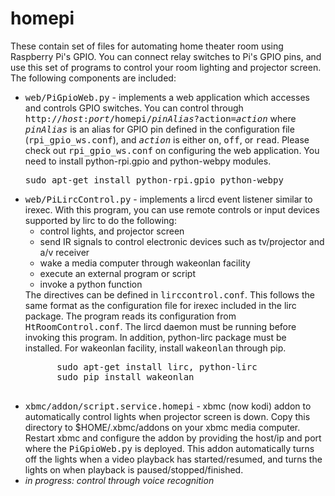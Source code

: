homepi
======

These contain set of files for automating home theater room using Raspberry Pi's GPIO. 
You can connect relay switches to Pi's GPIO pins, and use this set of programs to 
control your room lighting and projector screen. The following components are included:
<ul>
  <li>
    <samp>web/PiGpioWeb.py</samp> - implements a web application which accesses and controls GPIO switches. 
    You can control through <samp>http://<i>host</i>:<i>port</i>/homepi/<i>pinAlias</i>?action=<i>action</i></samp> 
    where <samp><i>pinAlias</i></samp> is an alias for GPIO pin defined in the configuration file 
    (<samp>rpi_gpio_ws.conf</samp>), and <samp><i>action</i></samp> is either <samp>on</samp>, <samp>off</samp>, 
    or <samp>read</samp>. Please check out <samp>rpi_gpio_ws.conf</samp> on configuring the web application. 
    You need to install python-rpi.gpio and python-webpy modules.
    <pre>sudo apt-get install python-rpi.gpio python-webpy</pre>
  </li>
  <li>
    <samp>web/PiLircControl.py</samp> - implements a lircd event listener similar to irexec. With this program, you
    can use remote controls or input devices supported by lirc to do the following:
    <ul>
      <li>control lights, and projector screen</li>
      <li>send IR signals to control electronic devices such as tv/projector and a/v receiver</li>
      <li>wake a media computer through wakeonlan facility</li>
      <li>execute an external program or script</li>
      <li>invoke a python function</li>
    </ul>
    The directives can be defined in <samp>lirccontrol.conf</samp>. This follows the same format as the
    configuration file for irexec included in the lirc package. The program reads its configuration from 
    <samp>HtRoomControl.conf</samp>. The lircd daemon must be running before invoking this program. In addition, python-lirc
    package must be installed. For wakeonlan facility, install <samp>wakeonlan</samp> through pip.
    <pre>
      sudo apt-get install lirc, python-lirc
      sudo pip install wakeonlan
    </pre>
  </li>
  <li>
    <samp>xbmc/addon/script.service.homepi</samp> - xbmc (now kodi) addon to automatically control lights when projector
    screen is down. Copy this directory to $HOME/.xbmc/addons on your xbmc media computer. Restart xbmc and configure the
    addon by providing the host/ip and port where the <samp>PiGpioWeb.py</samp> is deployed. This addon automatically turns off
    the lights when a video playback has started/resumed, and turns the lights on when playback is paused/stopped/finished.
  </li>
  <li>
    <i>in progress: control through voice recognition<i>
  </li>
</ul>

